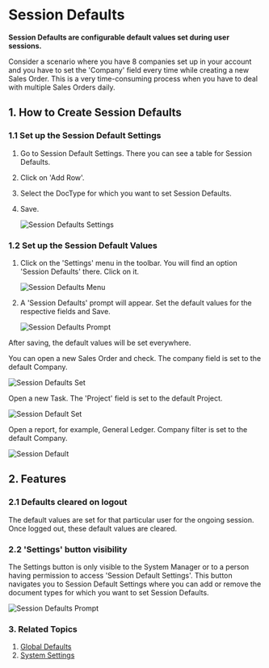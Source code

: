 <!-- add-breadcrumbs -->
# Session Defaults

**Session Defaults are configurable default values set during user sessions.**

Consider a scenario where you have 8 companies set up in your account and you have to set the 'Company' field every time while creating a new Sales Order. This is a very time-consuming process when you have to deal with multiple Sales Orders daily.

## 1. How to Create Session Defaults

### 1.1 Set up the Session Default Settings

1. Go to Session Default Settings. There you can see a table for Session Defaults.
2. Click on 'Add Row'.
3. Select the DocType for which you want to set Session Defaults.
4. Save.

    <img class="screenshot" alt="Session Defaults Settings" src="{{docs_base_url}}/v13/assets/img/setup/settings/session-defaults-settings.png">

### 1.2 Set up the Session Default Values

1. Click on the 'Settings' menu in the toolbar. You will find an option 'Session Defaults' there. Click on it.

    <img class="screenshot" alt="Session Defaults Menu" src="{{docs_base_url}}/v13/assets/img/setup/settings/session-defaults-menu.png">

2. A 'Session Defaults' prompt will appear. Set the default values for the respective fields and Save.

    <img class="screenshot" alt="Session Defaults Prompt" src="{{docs_base_url}}/v13/assets/img/setup/settings/session-defaults-prompt.png">

After saving, the default values will be set everywhere.

You can open a new Sales Order and check. The company field is set to the default Company.

<img class="screenshot" alt="Session Defaults Set" src="{{docs_base_url}}/v13/assets/img/setup/settings/session-defaults-set-1.png">

Open a new Task. The 'Project' field is set to the default Project.

<img class="screenshot" alt="Session Default Set" src="{{docs_base_url}}/v13/assets/img/setup/settings/session-defaults-set-2.png">

Open a report, for example, General Ledger. Company filter is set to the default Company.

<img class="screenshot" alt="Session Default " src="{{docs_base_url}}/v13/assets/img/setup/settings/session-defaults-set-3.png">

## 2. Features

### 2.1 Defaults cleared on logout

The default values are set for that particular user for the ongoing session. Once logged out, these default values are cleared.

### 2.2 'Settings' button visibility

The Settings button is only visible to the System Manager or to a person having permission to access 'Session Default Settings'. This button navigates you to Session Default Settings where you can add or remove the document types for which you want to set Session Defaults.

<img class="screenshot" alt="Session Defaults Prompt" src="{{docs_base_url}}/v13/assets/img/setup/settings/settings-button.png">

### 3. Related Topics
1. [Global Defaults](/docs/v13/user/manual/en/setting-up/settings/global-defaults)
1. [System Settings](/docs/v13/user/manual/en/setting-up/settings/system-settings)

